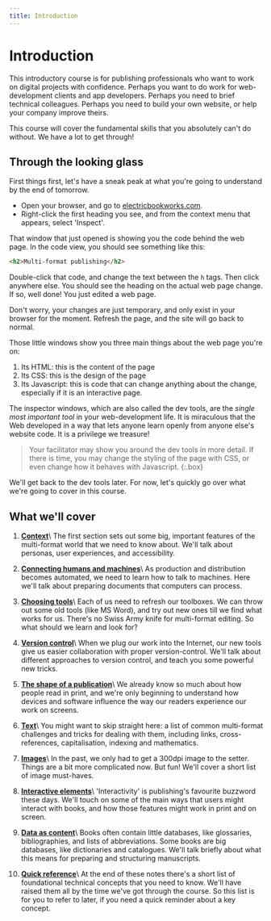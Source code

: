 ```yaml
---
title: Introduction
---
```


# Introduction

This introductory course is for publishing professionals who want to work on digital projects with confidence. Perhaps you want to do work for web-development clients and app developers. Perhaps you need to brief technical colleagues. Perhaps you need to build your own website, or help your company improve theirs.

This course will cover the fundamental skills that you absolutely can't do without. We have a lot to get through!

## Through the looking glass

First things first, let's have a sneak peak at what you're going to understand by the end of tomorrow.

- Open your browser, and go to [electricbookworks.com](https://electricbookworks.com).
- Right-click the first heading you see, and from the context menu that appears, select 'Inspect'.

That window that just opened is showing you the code behind the web page. In the code view, you should see something like this:

```html
<h2>Multi-format publishing</h2>
```

Double-click that code, and change the text between the `h` tags. Then click anywhere else. You should see the heading on the actual web page change. If so, well done! You just edited a web page.

Don't worry, your changes are just temporary, and only exist in your browser for the moment. Refresh the page, and the site will go back to normal.

Those little windows show you three main things about the web page you're on:

1. Its HTML: this is the content of the page
2. Its CSS: this is the design of the page
3. Its Javascript: this is code that can change anything about the change, especially if it is an interactive page.

The inspector windows, which are also called the dev tools, are the *single most important tool* in your web-development life. It is miraculous that the Web developed in a way that lets anyone learn openly from anyone else's website code. It is a privilege we treasure!

> Your facilitator may show you around the dev tools in more detail. If there is time, you may change the styling of the page with CSS, or even change how it behaves with Javascript.
{:.box}

We'll get back to the dev tools later. For now, let's quickly go over what we're going to cover in this course.

## What we'll cover

1. [**Context**](01-context.html)\\
    The first section sets out some big, important features of the multi-format world that we need to know about. We'll talk about personas, user experiences, and accessibility.

2. [**Connecting humans and machines**](02-connecting-humans-and-machines.html)\\
    As production and distribution becomes automated, we need to learn how to talk to machines. Here we'll talk about preparing documents that computers can process.

3. [**Choosing tools**](03-tools.html)\\
    Each of us need to refresh our toolboxes. We can throw out some old tools (like MS Word), and try out new ones till we find what works for us. There's no Swiss Army knife for multi-format editing. So what should we learn and look for?

4. [**Version control**](04-version-control.html)\\
    When we plug our work into the Internet, our new tools give us easier collaboration with proper version-control. We'll talk about different approaches to version control, and teach you some powerful new tricks.

5. [**The shape of a publication**](05-shape.html)\\
    We already know so much about how people read in print, and we're only beginning to understand how devices and software influence the way our readers experience our work on screens.

6. [**Text**](06-text.html)\\
    You might want to skip straight here: a list of common multi-format challenges and tricks for dealing with them, including links, cross-references, capitalisation, indexing and mathematics.

7. [**Images**](07-images.html)\\
    In the past, we only had to get a 300dpi image to the setter. Things are a bit more complicated now. But fun! We'll cover a short list of image must-haves.

8. [**Interactive elements**](08-interactive-elements.html)\\
    'Interactivity' is publishing's favourite buzzword these days. We'll touch on some of the main ways that users might interact with books, and how those features might work in print and on screen.

9. [**Data as content**](09-data-as-content.html)\\
    Books often contain little databases, like glossaries, bibliographies, and lists of abbreviations. Some books are big databases, like dictionaries and catalogues. We'll talk briefly about what this means for preparing and structuring manuscripts.

10. [**Quick reference**](10-reference.html)\\
    At the end of these notes there's a short list of foundational technical concepts that you need to know. We'll have raised them all by the time we've got through the course. So this list is for you to refer to later, if you need a quick reminder about a key concept.
